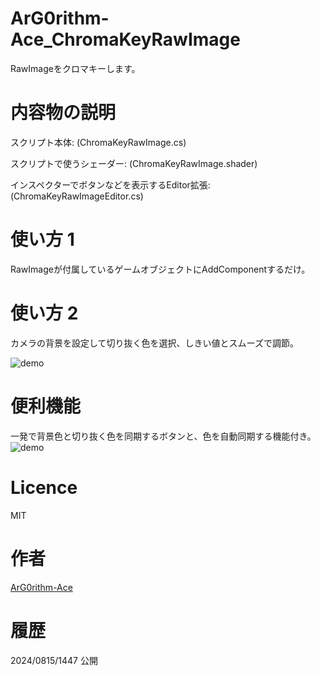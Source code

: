 # ArG0rithm-Ace_ChromaKeyRawImage
 RawImageをクロマキーします。

# 内容物の説明
スクリプト本体: (ChromaKeyRawImage.cs)

スクリプトで使うシェーダー: (ChromaKeyRawImage.shader)

インスペクターでボタンなどを表示するEditor拡張: (ChromaKeyRawImageEditor.cs)

# 使い方 1
RawImageが付属しているゲームオブジェクトにAddComponentするだけ。

# 使い方 2
カメラの背景を設定して切り抜く色を選択、しきい値とスムーズで調節。

![demo](https://raw.github.com/wiki/ArG0rithm-Ace/ArG0rithm-Ace_ChromaKeyRawImage/images/Animation.gif)

# 便利機能
一発で背景色と切り抜く色を同期するボタンと、色を自動同期する機能付き。
![demo](https://raw.github.com/wiki/ArG0rithm-Ace/ArG0rithm-Ace_ChromaKeyRawImage/images/Animation2.gif)

# Licence
MIT

# 作者
[ArG0rithm-Ace](https://x.com/ArG0rithm_Ace)

# 履歴
2024/0815/1447 公開
